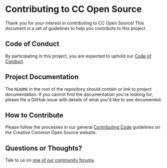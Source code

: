 # Contributing to CC Open Source

Thank you for your interest in contributing to CC Open Source! This document is
a set of guidelines to help you contribute to this project.

## Code of Conduct

By participating in this project, you are expected to uphold our [Code of
Conduct][code_of_conduct].

[code_of_conduct]:https://creativecommons.github.io/community/code-of-conduct/

## Project Documentation

The `README` in the root of the repository should contain or link to
project documentation. If you cannot find the documentation you're
looking for, please file a GitHub issue with details of what
you'd like to see documented.

## How to Contribute

Please follow the processes in our general [Contributing Code][contributing]
guidelines on the Creative Common Open Source website.

[contributing]:https://creativecommons.github.io/contributing-code/

## Questions or Thoughts?

Talk to us on [one of our community forums][community].

[community]:https://creativecommons.github.io/community/
